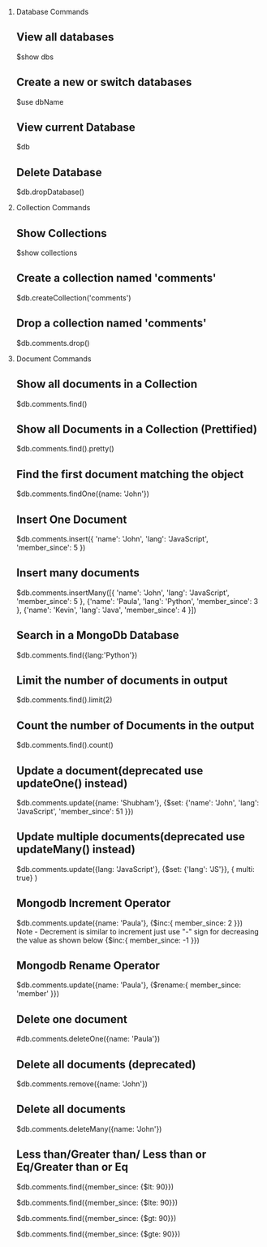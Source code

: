 1. Database Commands
    ## View all databases
    $show dbs

    ## Create a new or switch databases 
    $use dbName

    ## View current Database
    $db

    ## Delete Database 
    $db.dropDatabase()

2. Collection Commands
    ## Show Collections
    $show collections

    ## Create a collection named 'comments'
    $db.createCollection('comments')

    ## Drop a collection named 'comments'
    $db.comments.drop()

3. Document Commands
    ## Show all documents in a Collection 
    $db.comments.find()

    ## Show all Documents in a Collection (Prettified)
    $db.comments.find().pretty()

    ## Find the first document matching the object
    $db.comments.findOne({name: 'John'})

    ## Insert One Document
    $db.comments.insert({
        'name': 'John',
        'lang': 'JavaScript',
        'member_since': 5
    })

    ## Insert many documents
    $db.comments.insertMany([{
        'name': 'John',
        'lang': 'JavaScript',
        'member_since': 5
        }, 
        {'name': 'Paula',
        'lang': 'Python',
        'member_since': 3
        },
        {'name': 'Kevin',
        'lang': 'Java',
        'member_since': 4
    }])


    ## Search in a MongoDb Database
    $db.comments.find({lang:'Python'})

    ## Limit the number of documents in output
    $db.comments.find().limit(2)

    ## Count the number of Documents in the output
    $db.comments.find().count()

    ## Update a document(deprecated use updateOne() instead)
    $db.comments.update({name: 'Shubham'},
    {$set: {'name': 'John',
        'lang': 'JavaScript',
        'member_since': 51
    }})

    ## Update multiple documents(deprecated use updateMany() instead)
    $db.comments.update({lang: 'JavaScript'},
        {$set: {'lang': 'JS'}},
        { multi: true}
    )

    ## Mongodb Increment Operator
    $db.comments.update({name: 'Paula'},
    {$inc:{
        member_since: 2
    }})
    Note - Decrement is similar to increment just use "-" sign for decreasing the value as shown below
    {$inc:{
        member_since: -1
    }})

    ## Mongodb Rename Operator
    $db.comments.update({name: 'Paula'},
    {$rename:{
        member_since: 'member'
    }})

    ## Delete one document
    #db.comments.deleteOne({name: 'Paula'})

    ## Delete all documents (deprecated)
    $db.comments.remove({name: 'John'})

    ## Delete all documents
    $db.comments.deleteMany({name: 'John'}) 
    

    ## Less than/Greater than/ Less than or Eq/Greater than or Eq
    $db.comments.find({member_since: {$lt: 90}})

    $db.comments.find({member_since: {$lte: 90}})

    $db.comments.find({member_since: {$gt: 90}})

    $db.comments.find({member_since: {$gte: 90}})